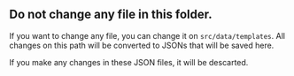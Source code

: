 ## Do not change any file in this folder.

If you want to change any file, you can change it on `src/data/templates`.
All changes on this path will be converted to JSONs that will be saved here.

If you make any changes in these JSON files, it will be descarted.
